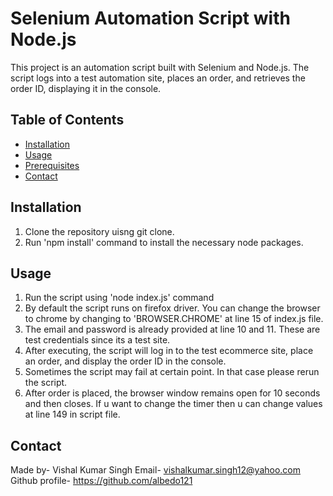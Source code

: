 # Selenium Automation Script with Node.js

This project is an automation script built with Selenium and Node.js. The script logs into a test automation site, places an order, and retrieves the order ID, displaying it in the console.

## Table of Contents

- [Installation](#installation)
- [Usage](#usage)
- [Prerequisites](#prerequisites)
- [Contact](#contact)

## Installation
1. Clone the repository uisng git clone.
2. Run 'npm install' command to install the necessary node packages.

## Usage
1. Run the script using 'node index.js' command
2. By default the script runs on firefox driver. You can change the browser to chrome by changing to 'BROWSER.CHROME' at line 15 of index.js file.
3. The email and password is already provided at line 10 and 11. These are test credentials since its a test site.
4. After executing, the script will log in to the test ecommerce site, place an order, and display the order ID in the console.
5. Sometimes the script may fail at certain point. In that case please rerun the script.
6. After order is placed, the browser window remains open for 10 seconds and then closes. If u want to change the timer then u can change values at line 149 in script file.

## Contact
Made by- Vishal Kumar Singh
Email- vishalkumar.singh12@yahoo.com
Github profile- https://github.com/albedo121
